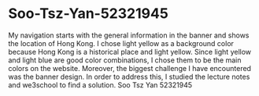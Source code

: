 # Soo-Tsz-Yan-52321945
My navigation starts with the general information in the banner and shows the location of Hong Kong. I chose light yellow as a background color because Hong Kong is a historical place and light yellow. Since light yellow and light blue are good color combinations, I chose them to be the main colors on the website. Moreover, the biggest challenge I have encountered was the banner design. In order to address this, I studied the lecture notes and we3school to find a solution. 
Soo Tsz Yan 52321945
